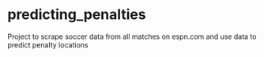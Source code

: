 # predicting_penalties
Project to scrape soccer data from all matches on espn.com and use data to predict penalty locations
